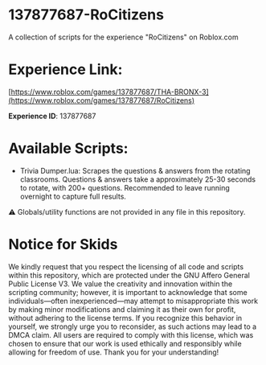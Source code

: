 # 137877687-RoCitizens
A collection of scripts for the experience "RoCitizens" on Roblox.com 

# Experience Link:
[https://www.roblox.com/games/137877687/THA-BRONX-3](https://www.roblox.com/games/137877687/RoCitizens)


**Experience ID**: 137877687

# Available Scripts:
- Trivia Dumper.lua: Scrapes the questions & answers from the rotating classrooms. Questions & answers take a approximately 25-30 seconds to rotate, with 200+ questions. Recommended to leave running overnight to capture full results.

⚠️ Globals/utility functions are not provided in any file in this repository.

# Notice for Skids
We kindly request that you respect the licensing of all code and scripts within this repository, which are protected under the GNU Affero General Public License V3. We value the creativity and innovation within the scripting community; however, it is important to acknowledge that some individuals—often inexperienced—may attempt to misappropriate this work by making minor modifications and claiming it as their own for profit, without adhering to the license terms. If you recognize this behavior in yourself, we strongly urge you to reconsider, as such actions may lead to a DMCA claim. All users are required to comply with this license, which was chosen to ensure that our work is used ethically and responsibly while allowing for freedom of use. Thank you for your understanding!
